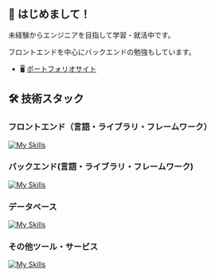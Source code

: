 ## 👋 はじめまして！

未経験からエンジニアを目指して学習・就活中です。

フロントエンドを中心にバックエンドの勉強もしています。

- 🖥 [ポートフォリオサイト](https://my-portfolio-engineer.com/)

## 🛠️ 技術スタック

### フロントエンド（言語・ライブラリ・フレームワーク）

[![My Skills](https://skillicons.dev/icons?i=html,css,js,ts,react,nextjs	)](https://skillicons.dev)

### バックエンド(言語・ライブラリ・フレームワーク)

[![My Skills](https://skillicons.dev/icons?i=php,laravel,nodejs,express)](https://skillicons.dev)

### データベース

[![My Skills](https://skillicons.dev/icons?i=postgres,mongodb,mysql,prisma)](https://skillicons.dev)

### その他ツール・サービス

[![My Skills](https://skillicons.dev/icons?i=git,github,docker,firebase,supabase,vercel)](https://skillicons.dev)
